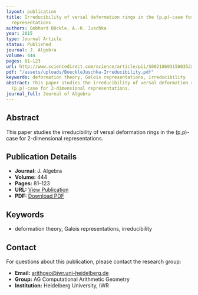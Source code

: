 ```yaml
---
layout: publication
title: Irreducibility of versal deformation rings in the (p,p)-case for 2-dimensional
  representations
authors: Gebhard Böckle, A.-K. Juschka
year: 2015
type: Journal Article
status: Published
journal: J. Algebra
volume: 444
pages: 81–123
url: http://www.sciencedirect.com/science/article/pii/S002186931500352X
pdf: "/assets/uploads/BoeckleJuschka-Irreducibility.pdf"
keywords: deformation theory, Galois representations, irreducibility
abstract: This paper studies the irreducibility of versal deformation rings in the
  (p,p)-case for 2-dimensional representations.
journal_full: Journal of Algebra
---
```

## Abstract

This paper studies the irreducibility of versal deformation rings in the (p,p)-case for 2-dimensional representations.

## Publication Details

- **Journal:** J. Algebra
- **Volume:** 444
- **Pages:** 81–123
- **URL:** [View Publication](http://www.sciencedirect.com/science/article/pii/S002186931500352X)
- **PDF:** [Download PDF](/assets/uploads/BoeckleJuschka-Irreducibility.pdf)

## Keywords

- deformation theory, Galois representations, irreducibility


## Contact

For questions about this publication, please contact the research group:
- **Email:** arithgeo@iwr.uni-heidelberg.de
- **Group:** AG Computational Arithmetic Geometry
- **Institution:** Heidelberg University, IWR